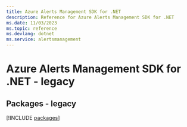 ```yaml
---
title: Azure Alerts Management SDK for .NET
description: Reference for Azure Alerts Management SDK for .NET
ms.date: 11/03/2023
ms.topic: reference
ms.devlang: dotnet
ms.service: alertsmanagement
---
```

# Azure Alerts Management SDK for .NET - legacy
## Packages - legacy
[!INCLUDE [packages](alerts-management-index.md)]
